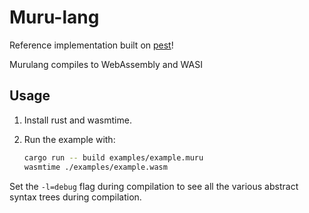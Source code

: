 # Muru-lang

Reference implementation built on [pest](https://github.com/pest-parser/pest)!

Murulang compiles to WebAssembly and WASI

## Usage

1. Install rust and wasmtime.
1. Run the example with:

    ```sh
    cargo run -- build examples/example.muru
    wasmtime ./examples/example.wasm
    ```

Set the `-l=debug` flag during compilation to see all the various abstract syntax trees during compilation.
